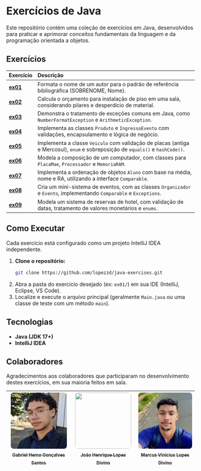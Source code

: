 # Exercícios de Java

Este repositório contém uma coleção de exercícios em Java, desenvolvidos para praticar e aprimorar conceitos fundamentais da linguagem e da programação orientada a objetos.

## Exercícios

| Exercício | Descrição |
| :--- | :--- |
| [**ex01**](./ex01/) | Formata o nome de um autor para o padrão de referência bibliográfica (SOBRENOME, Nome). |
| [**ex02**](./ex02/) | Calcula o orçamento para instalação de piso em uma sala, considerando pilares e desperdício de material. |
| [**ex03**](./ex03/) | Demonstra o tratamento de exceções comuns em Java, como `NumberFormatException` e `ArithmeticException`. |
| [**ex04**](./ex04/) | Implementa as classes `Produto` e `IngressoEvento` com validações, encapsulamento e lógica de negócio. |
| [**ex05**](./ex05/) | Implementa a classe `Veiculo` com validação de placas (antiga e Mercosul), `enum` e sobreposição de `equals()` e `hashCode()`. |
| [**ex06**](./ex06/) | Modela a composição de um computador, com classes para `PlacaMae`, `Processador` e `MemoriaRAM`. |
| [**ex07**](./ex07/) | Implementa a ordenação de objetos `Aluno` com base na média, nome e RA, utilizando a interface `Comparable`. |
| [**ex08**](./ex08/) | Cria um mini-sistema de eventos, com as classes `Organizador` e `Evento`, implementando `Comparable` e `Exceptions`. |
| [**ex09**](./ex09/) | Modela um sistema de reservas de hotel, com validação de datas, tratamento de valores monetários e `enums`. |

## Como Executar

Cada exercício está configurado como um projeto IntelliJ IDEA independente.

1.  **Clone o repositório:**
    ```bash
    git clone https://github.com/lopezzd/java-exercises.git
    ```
2.  Abra a pasta do exercício desejado (ex: `ex01/`) em sua IDE (IntelliJ, Eclipse, VS Code).
3.  Localize e execute o arquivo principal (geralmente `Main.java` ou uma classe de teste com um método `main`).

## Tecnologias

- **Java (JDK 17+)**
- **IntelliJ IDEA**

## Colaboradores

Agradecimentos aos colaboradores que participaram no desenvolvimento destes exercícios, em sua maioria feitos em sala.

| [<img style="width:150px; height:150px; object-fit:cover; object-position:center; border-radius:8px;" loading="lazy" src="./ex05/assets/Gabriel%20Hemo.jpeg" width=115><br><sub>Gabriel Hemo Gonçalves Santos</sub>](https://github.com/hemogabriel) | [<img style="width:150px; height:150px; object-fit:cover; object-position:center; border-radius:8px;" loading="lazy" src="./ex05/assets/Jo%C3%A3o%20Henrique%20Lopes.jpeg" width=115><br><sub>João Henrique Lopes Divino</sub>](https://github.com/lopezzd) | [<img style="width:150px; height:150px; object-fit:cover; object-position:center; border-radius:8px;" loading="lazy" src="./ex05/assets/Marcus%20Vinicius%20Lopes.jpeg" width=115><br><sub>Marcus Vinicius Lopes Divino</sub>](https://github.com/marcuslopes06) |
| :---: | :---: | :---: |
